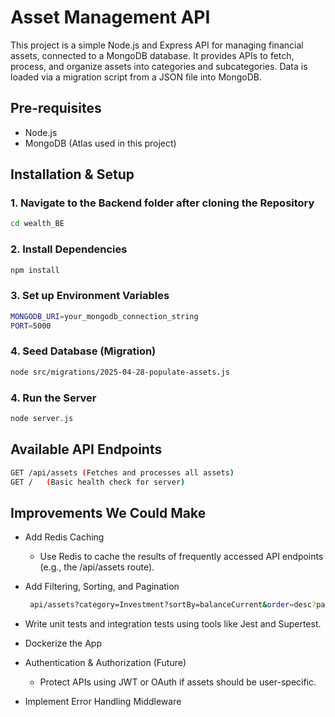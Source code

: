 # Asset Management API

This project is a simple Node.js and Express API for managing financial assets, connected to a MongoDB database. It provides APIs to fetch, process, and organize assets into categories and subcategories.
Data is loaded via a migration script from a JSON file into MongoDB.

## Pre-requisites
- Node.js
- MongoDB (Atlas used in this project)

## Installation & Setup
### 1. Navigate to the Backend folder after cloning the Repository
```bash
cd wealth_BE
```
### 2. Install Dependencies

```bash
npm install
```

### 3. Set up Environment Variables

```bash
MONGODB_URI=your_mongodb_connection_string
PORT=5000
```

### 4. Seed Database (Migration)
```bash
node src/migrations/2025-04-28-populate-assets.js
```

### 4. Run the Server
```bash
node server.js
```


## Available API Endpoints

```bash
GET	/api/assets	(Fetches and processes all assets)
GET	/	(Basic health check for server)
```

## Improvements We Could Make
- Add Redis Caching
   - Use Redis to cache the results of frequently accessed API endpoints (e.g., the /api/assets route).

- Add Filtering, Sorting, and Pagination

    ```bash
     api/assets?category=Investment?sortBy=balanceCurrent&order=desc?page=1&limit=10
     ```
- Write unit tests and integration tests using tools like Jest and Supertest.

- Dockerize the App

- Authentication & Authorization (Future)

  - Protect APIs using JWT or OAuth if assets should be user-specific.

- Implement Error Handling Middleware
